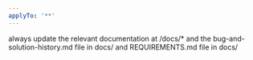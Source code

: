 ```yaml
---
applyTo: '**'
---
```


always update the relevant documentation at /docs/* 
and the bug-and-solution-history.md file in docs/
and REQUIREMENTS.md file in docs/